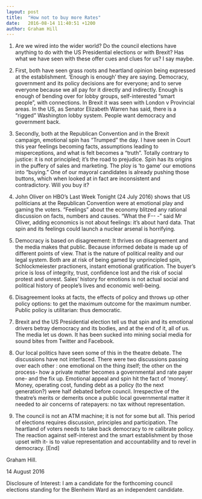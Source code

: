 ```yaml
---
layout: post
title:  "How not to buy more Rates"
date:   2016-08-14 11:40:51 +1200
author: Graham Hill
---
```

1. Are we wired into the wider world? Do the council elections have anything to do with the US Presidential elections or with Brexit? Has what we have seen with these offer cues and clues for us? I say maybe.

2. First, both have seen grass roots and heartland opinion being expressed at the establishment. ‘Enough is enough’ they are saying. Democracy, government and its policy decisions are for everyone; and to serve everyone because we all pay for it directly and indirectly. Enough is enough of bending over for lobby groups, self-interested “smart people”, with connections. In Brexit it was seen with London v Provincial areas. In the US, as Senator Elizabeth Warren has said, there is a “rigged” Washington lobby system. People want democracy and government back.

3. Secondly, both at the Republican Convention and in the Brexit campaign, emotional spin has “Trumped” the day. I have seen in Court this year feelings becoming facts, assumptions leading to misperceptions, and what is felt becomes a “truth”. Totally contrary to justice: it is not principled; it’s the road to prejudice. Spin has its origins in the puffery of sales and marketing. The ploy is ‘to game’ our emotions into “buying.” One of our mayoral candidates is already pushing those buttons, which when looked at in fact are inconsistent and contradictory. Will you buy it?

4. John Oliver on HBO’s Last Week Tonight (24 July 2016) shows that US politicians at the Republican Convention were at emotional play and gaming the voters. “Feelings” about the economy blitzed any rational discussion on facts, numbers and causes. “What the F-- -” said Mr Oliver, adding economics is not about feelings: it’s about hard data. That spin and its feelings could launch a nuclear arsenal is horrifying.

5. Democracy is based on disagreement: It thrives on disagreement and the media makes that public. Because informed debate is made up of different points of view. That is the nature of political reality and our legal system. Both are at risk of being gamed by unprincipled spin, Schlockmeiester practioners, instant emotional gratification. The buyer’s price is loss of integrity, trust, confidence lost and the risk of social protest and unrest. Sales’ history for emotions is not actual social and political history of people’s lives and economic well-being.

6. Disagreement looks at facts, the effects of policy and throws up other policy options: to get the maximum outcome for the maximum number. Public policy is utilitarian: thus democratic.

7. Brexit and the US Presidential election tell us that spin and its emotional drivers betray democracy and its bodies, and at the end of it, all of us. The media let us down. It has been sucked into mining social media for sound bites from Twitter and Facebook.

8. Our local politics have seen some of this in the theatre debate. The discussions have not interfaced. There were two discussions passing over each other : one emotional on the thing itself; the other on the process- how a private matter becomes a governmental and rate payer one- and the fix up. Emotional appeal and spin hit the fact of ‘money’. Money, operating cost, funding debt as a policy (to the next generation?) were half debated before council. Irrespective of the theatre’s merits or demerits once a public local governmental matter it needed to air concerns of ratepayers: no tax without representation.

9. The council is not an ATM machine; it is not for some but all. This period of elections requires discussion, principles and participation. The heartland of voters needs to take back democracy to re calibrate policy. The reaction against self-interest and the smart establishment by those upset with it- is to value representation and accountability and to revel in democracy. [End]

Graham Hill.

14 August 2016

Disclosure of Interest: I am a candidate for the forthcoming council elections standing for the Blenheim Ward as an independent candidate.
